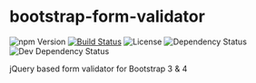 # bootstrap-form-validator

![npm Version](https://img.shields.io/npm/v/bootstrap-form-validator?style=flat-square)
[![Build Status](https://img.shields.io/travis/apalfrey/bootstrap-form-validator?style=flat-square)](https://travis-ci.org/apalfrey/bootstrap-form-validator)
![License](https://img.shields.io/github/license/apalfrey/bootstrap-form-validator?style=flat-square)
![Dependency Status](https://img.shields.io/david/apalfrey/bootstrap-form-validator?style=flat-square)
![Dev Dependency Status](https://img.shields.io/david/dev/apalfrey/bootstrap-form-validator?style=flat-square)

jQuery based form validator for Bootstrap 3 & 4
